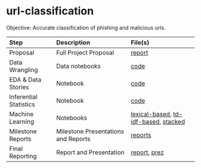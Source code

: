 # url-classification

Objective: Accurate classification of phishing and malicious urls.

| Step|Description|File(s)|
|:----|:----------|:------|
|Proposal|Full Project Proposal|[report](https://github.com/hlplacid/url-classification/blob/main/URL%20Classification%20Project%20Proposal.pdf)|
|Data Wrangling|Data notebooks|[code](https://github.com/hlplacid/url-classification/tree/main/Data)|
|EDA & Data Stories|Notebook|[code](https://github.com/hlplacid/url-classification/blob/main/EDA%20and%20Data%20Stories.ipynb)|
|Inferential Statistics|Notebook|[code](https://github.com/hlplacid/url-classification/blob/main/Inferential%20Statistics.ipynb)|
|Machine Learning|Notebooks|[lexical-based](https://github.com/hlplacid/url-classification/blob/main/Machine%20Learning%20with%20Lexical%20Feature%20Set.ipynb), [td-idf-based](https://github.com/hlplacid/url-classification/blob/main/Machine%20Learning%20Using%20TF-IDF%20Scores.ipynb), [stacked](https://github.com/hlplacid/url-classification/blob/main/Machine%20Learning%20-%20Stacked%20Classifiers.ipynb)|
|Milestone Reports|Milestone Presentations and Reports|[reports](https://github.com/hlplacid/url-classification/tree/main/MilestoneReports)|
|Final Reporting|Report and Presentation|[report](https://github.com/hlplacid/url-classification/blob/main/FinalReports/Final%20Report.docx), [prez](https://github.com/hlplacid/url-classification/blob/main/FinalReports/Final%20Presentation.pptx)|
